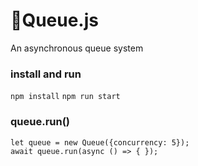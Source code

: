 # 🚦Queue.js

An asynchronous queue system

### install and run

`npm install`
`npm run start`

### queue.run()

```
let queue = new Queue({concurrency: 5});
await queue.run(async () => { });
```
